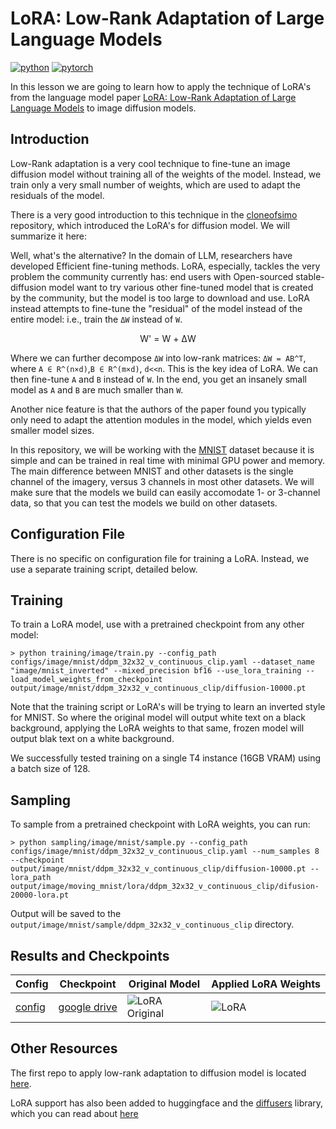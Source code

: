 # LoRA: Low-Rank Adaptation of Large Language Models

[![python](https://img.shields.io/badge/Python-3.9-3776AB.svg?style=flat&logo=python&logoColor=white)](https://www.python.org)
[![pytorch](https://img.shields.io/badge/PyTorch-2.0.0-EE4C2C.svg?style=flat&logo=pytorch)](https://pytorch.org)

In this lesson we are going to learn how to apply the technique of LoRA's from the language model paper [LoRA: Low-Rank Adaptation of Large Language Models](https://arxiv.org/abs/2106.09685) to image diffusion models.

## Introduction 

Low-Rank adaptation is a very cool technique to fine-tune an image diffusion model without training all of the weights of the model. Instead, we train only a very small number of weights, which are used to adapt the residuals of the model.

There is a very good introduction to this technique in the [cloneofsimo](https://github.com/cloneofsimo/lora) repository, which introduced the LoRA's for diffusion model. We will summarize it here:

Well, what's the alternative? In the domain of LLM, researchers have developed Efficient fine-tuning methods. LoRA, especially, tackles the very problem the community currently has: end users with Open-sourced stable-diffusion model want to try various other fine-tuned model that is created by the community, but the model is too large to download and use. LoRA instead attempts to fine-tune the "residual" of the model instead of the entire model: i.e., train the `ΔW` instead of `W`.

<p align=center>W' = W + ΔW</p>

Where we can further decompose `ΔW` into low-rank matrices: `ΔW = AB^T`, where `A ∈ R^(n×d)`,`B ∈ R^(m×d)`, `d<<n`. This is the key idea of LoRA. We can then fine-tune `A` and `B` instead of `W`. In the end, you get an insanely small model as `A` and `B` are much smaller than `W`.

Another nice feature is that the authors of the paper found you typically only need to adapt the attention modules in the model, which yields even smaller model sizes.

In this repository, we will be working with the [MNIST](https://en.wikipedia.org/wiki/MNIST_database) dataset because it is simple and can be trained in real time with minimal GPU power and memory. The main difference between MNIST and other datasets is the single channel of the imagery, versus 3 channels in most other datasets. We will make sure that the models we build can easily accomodate 1- or 3-channel data, so that you can test the models we build on other datasets.

## Configuration File

There is no specific on configuration file for training a LoRA. Instead, we use a separate training script, detailed below.

## Training

To train a LoRA model, use with a pretrained checkpoint from any other model:

```
> python training/image/train.py --config_path configs/image/mnist/ddpm_32x32_v_continuous_clip.yaml --dataset_name "image/mnist_inverted" --mixed_precision bf16 --use_lora_training --load_model_weights_from_checkpoint output/image/mnist/ddpm_32x32_v_continuous_clip/diffusion-10000.pt
```

Note that the training script or LoRA's will be trying to learn an inverted style for MNIST. So where the original model will output white text on a black background, applying the LoRA weights to that same, frozen model will output blak text on a white background.

We successfully tested training on a single T4 instance (16GB VRAM) using a batch size of 128.

## Sampling

To sample from a pretrained checkpoint with LoRA weights, you can run:

```
> python sampling/image/mnist/sample.py --config_path configs/image/mnist/ddpm_32x32_v_continuous_clip.yaml --num_samples 8 --checkpoint output/image/mnist/ddpm_32x32_v_continuous_clip/diffusion-10000.pt --lora_path output/image/moving_mnist/lora/ddpm_32x32_v_continuous_clip/difusion-20000-lora.pt
```

Output will be saved to the `output/image/mnist/sample/ddpm_32x32_v_continuous_clip` directory.

## Results and Checkpoints

| Config | Checkpoint | Original Model | Applied LoRA Weights
| ------ | ---------- | ------- | -------
| [config](https://github.com/swookey-thinky/xdiffusion/blob/main/configs/image/mnist/ddpm_32x32_v_continuous_clip.yaml) | [google drive](https://drive.google.com/file/d/1atzhtv-kRegnabROGZs6olxuVONiRQKI/view?usp=sharing) | ![LoRA Original](https://drive.google.com/uc?export=view&id=1_r8poe1SJxf8UtT4mmQaTT378m26hD-F) | ![LoRA](https://drive.google.com/uc?export=view&id=1NGtmYiLNAtOTC46UK7nbpkGf3NYfSVWI)


## Other Resources

The first repo to apply low-rank adaptation to diffusion model is located [here](https://github.com/cloneofsimo/lora).

LoRA support has also been added to huggingface and the [diffusers](https://github.com/huggingface/diffusers) library, which you can read about [here](https://huggingface.co/docs/diffusers/main/en/training/lora)
